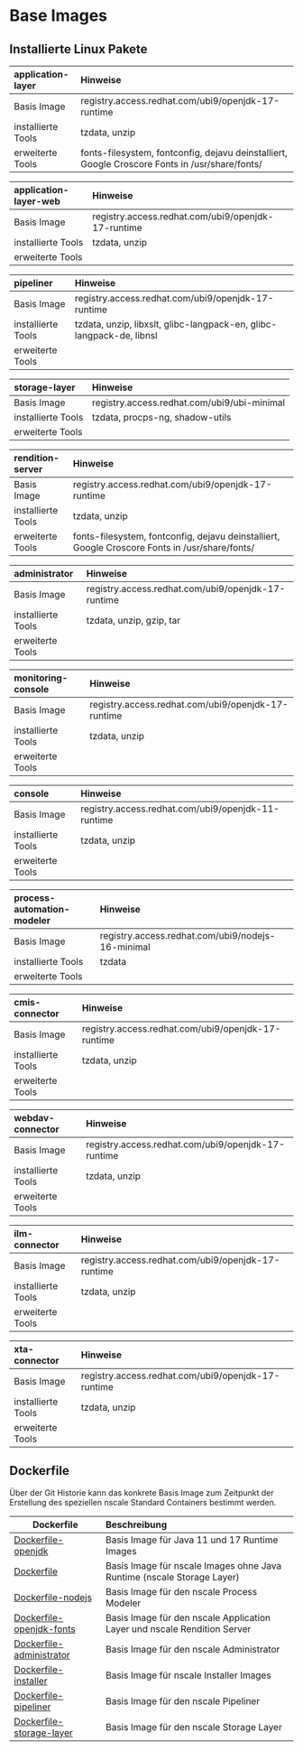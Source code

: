 # Base Images

## Installierte Linux Pakete

| application-layer | Hinweise |
|:--|:--|
| Basis Image | registry.access.redhat.com/ubi9/openjdk-17-runtime |
| installierte Tools | tzdata, unzip |
| erweiterte Tools | fonts-filesystem, fontconfig, dejavu deinstalliert, Google Croscore Fonts in /usr/share/fonts/ |

| application-layer-web | Hinweise |
|:--|:--|
| Basis Image | registry.access.redhat.com/ubi9/openjdk-17-runtime |
| installierte Tools | tzdata, unzip |
| erweiterte Tools | |

| pipeliner | Hinweise |
|:--|:--|
| Basis Image | registry.access.redhat.com/ubi9/openjdk-17-runtime |
| installierte Tools | tzdata, unzip, libxslt, glibc-langpack-en, glibc-langpack-de, libnsl |
| erweiterte Tools | |

| storage-layer | Hinweise |
|:--|:--|
| Basis Image | registry.access.redhat.com/ubi9/ubi-minimal |
| installierte Tools | tzdata, procps-ng, shadow-utils |
| erweiterte Tools | |

| rendition-server | Hinweise |
|:--|:--|
| Basis Image | registry.access.redhat.com/ubi9/openjdk-17-runtime |
| installierte Tools | tzdata, unzip |
| erweiterte Tools | fonts-filesystem, fontconfig, dejavu deinstalliert, Google Croscore Fonts in /usr/share/fonts/ |

| administrator | Hinweise |
|:--|:--|
| Basis Image | registry.access.redhat.com/ubi9/openjdk-17-runtime |
| installierte Tools | tzdata, unzip, gzip, tar |
| erweiterte Tools |  |

| monitoring-console | Hinweise |
|:--|:--|
| Basis Image | registry.access.redhat.com/ubi9/openjdk-17-runtime |
| installierte Tools | tzdata, unzip |
| erweiterte Tools | |

| console | Hinweise |
|:--|:--|
| Basis Image | registry.access.redhat.com/ubi9/openjdk-11-runtime |
| installierte Tools | tzdata, unzip |
| erweiterte Tools | |

| process-automation-modeler | Hinweise |
|:--|:--|
| Basis Image | registry.access.redhat.com/ubi9/nodejs-16-minimal |
| installierte Tools | tzdata |
| erweiterte Tools | |

| cmis-connector | Hinweise |
|:--|:--|
| Basis Image | registry.access.redhat.com/ubi9/openjdk-17-runtime |
| installierte Tools | tzdata, unzip |
| erweiterte Tools | |

| webdav-connector | Hinweise |
|:--|:--|
| Basis Image | registry.access.redhat.com/ubi9/openjdk-17-runtime |
| installierte Tools | tzdata, unzip |
| erweiterte Tools | |

| ilm-connector | Hinweise |
|:--|:--|
| Basis Image | registry.access.redhat.com/ubi9/openjdk-17-runtime |
| installierte Tools | tzdata, unzip |
| erweiterte Tools | |

| xta-connector | Hinweise |
|:--|:--|
| Basis Image | registry.access.redhat.com/ubi9/openjdk-17-runtime |
| installierte Tools | tzdata, unzip |
| erweiterte Tools | |

## Dockerfile

Über der Git Historie kann das konkrete Basis Image zum Zeitpunkt der Erstellung des speziellen nscale Standard Containers bestimmt werden.

| Dockerfile |  Beschreibung |
|--|:--|
| [Dockerfile-openjdk](./Dockerfile-openjdk) |  Basis Image für Java 11 und 17 Runtime Images |
| [Dockerfile](./Dockerfile) |  Basis Image für nscale Images ohne Java Runtime (nscale Storage Layer) |
| [Dockerfile-nodejs](./Dockerfile-nodejs) |  Basis Image für den nscale Process Modeler |
| [Dockerfile-openjdk-fonts](./Dockerfile-openjdk-fonts) | Basis Image für den nscale Application Layer und nscale Rendition Server |
| [Dockerfile-administrator](./Dockerfile-administrator) |  Basis Image für den nscale Administrator |
| [Dockerfile-installer](./Dockerfile-installer) |  Basis Image für nscale Installer Images |
| [Dockerfile-pipeliner](./Dockerfile-pipeliner) | Basis Image für den nscale Pipeliner |
| [Dockerfile-storage-layer](./Dockerfile-storage-layer) | Basis Image für den nscale Storage Layer |
